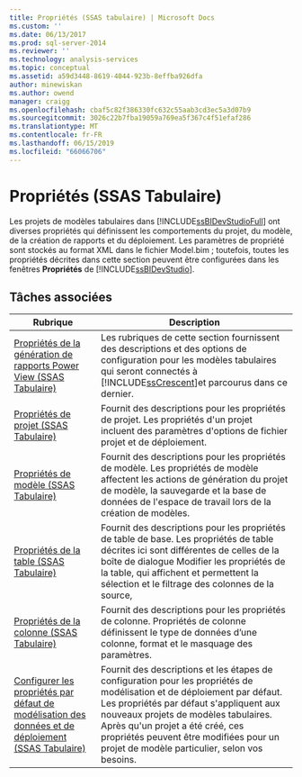 ```yaml
---
title: Propriétés (SSAS tabulaire) | Microsoft Docs
ms.custom: ''
ms.date: 06/13/2017
ms.prod: sql-server-2014
ms.reviewer: ''
ms.technology: analysis-services
ms.topic: conceptual
ms.assetid: a59d3448-8619-4044-923b-8effba926dfa
author: minewiskan
ms.author: owend
manager: craigg
ms.openlocfilehash: cbaf5c82f386330fc632c55aab3cd3ec5a3d07b9
ms.sourcegitcommit: 3026c22b7fba19059a769ea5f367c4f51efaf286
ms.translationtype: MT
ms.contentlocale: fr-FR
ms.lasthandoff: 06/15/2019
ms.locfileid: "66066706"
---
```

# <a name="properties-ssas-tabular"></a>Propriétés (SSAS Tabulaire)
  Les projets de modèles tabulaires dans [!INCLUDE[ssBIDevStudioFull](../../includes/ssbidevstudiofull-md.md)] ont diverses propriétés qui définissent les comportements du projet, du modèle, de la création de rapports et du déploiement. Les paramètres de propriété sont stockés au format XML dans le fichier Model.bim ; toutefois, toutes les propriétés décrites dans cette section peuvent être configurées dans les fenêtres **Propriétés** de [!INCLUDE[ssBIDevStudio](../../includes/ssbidevstudio-md.md)].  
  
## <a name="related-tasks"></a>Tâches associées  
  
|Rubrique|Description|  
|-----------|-----------------|  
|[Propriétés de la génération de rapports Power View &#40;SSAS Tabulaire&#41;](power-view-reporting-properties-ssas-tabular.md)|Les rubriques de cette section fournissent des descriptions et des options de configuration pour les modèles tabulaires qui seront connectés à [!INCLUDE[ssCrescent](../../includes/sscrescent-md.md)]et parcourus dans ce dernier.|  
|[Propriétés de projet &#40;SSAS Tabulaire&#41;](project-properties-ssas-tabular.md)|Fournit des descriptions pour les propriétés de projet. Les propriétés d'un projet incluent des paramètres d'options de fichier projet et de déploiement.|  
|[Propriétés de modèle &#40;SSAS Tabulaire&#41;](model-properties-ssas-tabular.md)|Fournit des descriptions pour les propriétés de modèle. Les propriétés de modèle affectent les actions de génération du projet de modèle, la sauvegarde et la base de données de l'espace de travail lors de la création de modèles.|  
|[Propriétés de la table &#40;SSAS Tabulaire&#41;](table-properties-ssas-tabular.md)|Fournit des descriptions pour les propriétés de table de base. Les propriétés de table décrites ici sont différentes de celles de la boîte de dialogue Modifier les propriétés de la table, qui affichent et permettent la sélection et le filtrage des colonnes de la source,|  
|[Propriétés de la colonne &#40;SSAS Tabulaire&#41;](column-properties-ssas-tabular.md)|Fournit des descriptions pour les propriétés de colonne. Propriétés de colonne définissent le type de données d’une colonne, format et le masquage des paramètres.|  
|[Configurer les propriétés par défaut de modélisation des données et de déploiement &#40;SSAS Tabulaire&#41;](configure-default-data-modeling-and-deployment-properties-ssas-tabular.md)|Fournit des descriptions et les étapes de configuration pour les propriétés de modélisation et de déploiement par défaut. Les propriétés par défaut s'appliquent aux nouveaux projets de modèles tabulaires. Après qu'un projet a été créé, ces propriétés peuvent être modifiées pour un projet de modèle particulier, selon vos besoins.|  
  
  
